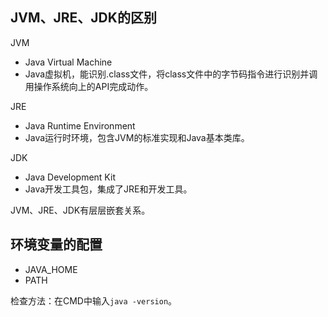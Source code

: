 ## JVM、JRE、JDK的区别

JVM
* Java Virtual Machine
* Java虚拟机，能识别.class文件，将class文件中的字节码指令进行识别并调用操作系统向上的API完成动作。

JRE
* Java Runtime Environment
* Java运行时环境，包含JVM的标准实现和Java基本类库。

JDK
* Java Development Kit
* Java开发工具包，集成了JRE和开发工具。

JVM、JRE、JDK有层层嵌套关系。


## 环境变量的配置

* JAVA_HOME
* PATH

检查方法：在CMD中输入`java -version`。
